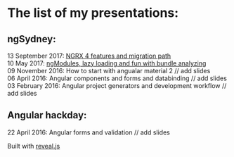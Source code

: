 # The list of my presentations:

## ngSydney:  

13 September 2017: [NGRX 4 features and migration path](https://kuncevic.github.io/presentations/ngrx-4-features-and-migration-path.html)  
10 May 2017: [ngModules, lazy loading and fun with bundle analyzing](https://kuncevic.github.io/presentations/ng-modules-lazy-loading-and-fun-with-bundle-analyzing.html)  
09 November 2016: How to start with angualar material 2 // add slides  
06 April 2016: Angular components and forms and databinding	// add slides  
03 February 2016: Angular project generators and development workflow // add slides

## Angular hackday:  

22 April 2016: Angular forms and validation // add slides

Built with [reveal.js](https://github.com/hakimel/reveal.js)
